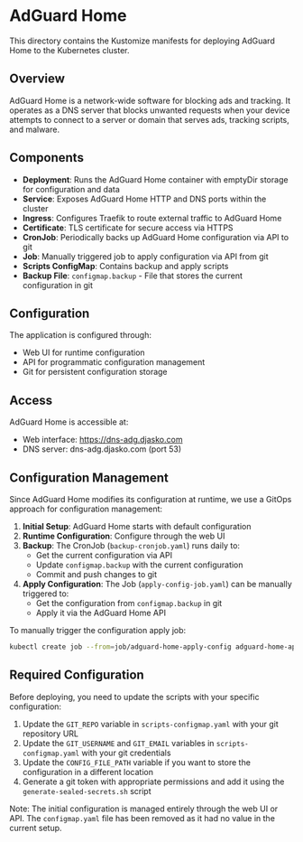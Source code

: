 # AdGuard Home

This directory contains the Kustomize manifests for deploying AdGuard Home to the Kubernetes cluster.

## Overview

AdGuard Home is a network-wide software for blocking ads and tracking. It operates as a DNS server that blocks unwanted requests when your device attempts to connect to a server or domain that serves ads, tracking scripts, and malware.

## Components

- **Deployment**: Runs the AdGuard Home container with emptyDir storage for configuration and data
- **Service**: Exposes AdGuard Home HTTP and DNS ports within the cluster
- **Ingress**: Configures Traefik to route external traffic to AdGuard Home
- **Certificate**: TLS certificate for secure access via HTTPS
- **CronJob**: Periodically backs up AdGuard Home configuration via API to git
- **Job**: Manually triggered job to apply configuration via API from git
- **Scripts ConfigMap**: Contains backup and apply scripts
- **Backup File**: `configmap.backup` - File that stores the current configuration in git

## Configuration

The application is configured through:
- Web UI for runtime configuration
- API for programmatic configuration management
- Git for persistent configuration storage

## Access

AdGuard Home is accessible at:
- Web interface: https://dns-adg.djasko.com
- DNS server: dns-adg.djasko.com (port 53)

## Configuration Management

Since AdGuard Home modifies its configuration at runtime, we use a GitOps approach for configuration management:

1. **Initial Setup**: AdGuard Home starts with default configuration
2. **Runtime Configuration**: Configure through the web UI
3. **Backup**: The CronJob (`backup-cronjob.yaml`) runs daily to:
   - Get the current configuration via API
   - Update `configmap.backup` with the current configuration
   - Commit and push changes to git
4. **Apply Configuration**: The Job (`apply-config-job.yaml`) can be manually triggered to:
   - Get the configuration from `configmap.backup` in git
   - Apply it via the AdGuard Home API

To manually trigger the configuration apply job:
```bash
kubectl create job --from=job/adguard-home-apply-config adguard-home-apply-config-manual-$(date +%s) -n adguard-home
```

## Required Configuration

Before deploying, you need to update the scripts with your specific configuration:

1. Update the `GIT_REPO` variable in `scripts-configmap.yaml` with your git repository URL
2. Update the `GIT_USERNAME` and `GIT_EMAIL` variables in `scripts-configmap.yaml` with your git credentials
3. Update the `CONFIG_FILE_PATH` variable if you want to store the configuration in a different location
4. Generate a git token with appropriate permissions and add it using the `generate-sealed-secrets.sh` script

Note: The initial configuration is managed entirely through the web UI or API. The `configmap.yaml` file has been removed as it had no value in the current setup.